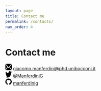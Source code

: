 ```yaml
---
layout: page
title: Contact me
permalink: /contacts/
nav_order: 4
---
```


# Contact me

<!-- Bocconi University, Department of Economics<br>
Via Roentgen 1, 20136 Milan, Italy<br>
 -->
<img src="/assets/icons/email.png" height="20" width="20"> [giacomo.manferdini@phd.unibocconi.it](mailto:giacomo.manferdini@phd.unibocconi.it)<br>
<img src="/assets/icons/twitter.png" height="20" width="20"> [@ManferdiniG](https://twitter.com/ManferdiniG)<br>
<img src="/assets/icons/github.svg" height="20" width="20"> [manferdinig](https://github.com/manferdinig)
